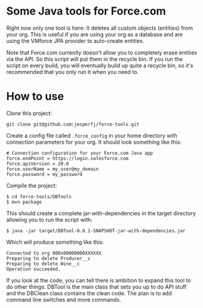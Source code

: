 # Some Java tools for Force.com

Right now only one tool is here: It deletes all custom objects (entities) from your org. This is useful if you are using your org as a database and are using the VMforce JPA provider to auto-create entities.

Note that Force.com currently doesn't allow you to completely erase entities via the API. So this script will put them in the recycle bin. If you run the script on every build, you will eventually build up quite a recycle bin, so it's recommended that you only run it when you need to.

# How to use

Clone this project:

	git clone git@github.com:jesperfj/force-tools.git

Create a config file called `.force_config` in your home directory with connection parameters for your org. It should look something like this:

	# Connection configuration for your Force.com Java app
	force.endPoint = https://login.salesforce.com
	force.apiVersion = 20.0
	force.userName = my_user@my_domain
	force.password = my_password

Compile the project:

	$ cd force-tools/DBTools
	$ mvn package

This should create a complete jar-with-dependencies in the target directory allowing you to run the script with:

	$ java -jar target/DBTool-0.0.1-SNAPSHOT-jar-with-dependencies.jar

Which will produce something like this:

	Connected to org 00Dx00000000XXXXXX
	Preparing to delete Producer__c
	Preparing to delete Wine__c
	Operation succeeded.

If you look at the code, you can tell there is ambition to expand this tool to do other things. DBTool is the main class that sets you up to do API stuff and the DBClean class contains the clean code. The plan is to add command line switches and more commands.


